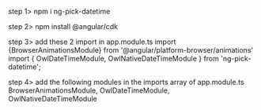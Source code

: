 step 1> npm i ng-pick-datetime

step 2> npm install @angular/cdk

step 3> add these 2 import in app.module.ts
import {BrowserAnimationsModule} from '@angular/platform-browser/animations'
import { OwlDateTimeModule, OwlNativeDateTimeModule } from 'ng-pick-datetime';

step 4> add the following modules in the imports array of app.module.ts
BrowserAnimationsModule,
    OwlDateTimeModule, 
    OwlNativeDateTimeModule